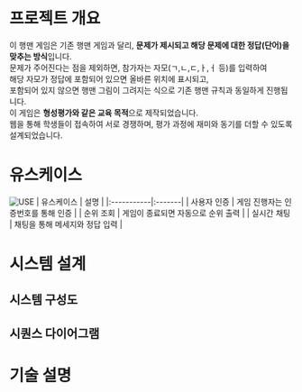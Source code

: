 # 프로젝트 개요
이 행맨 게임은 기존 행맨 게임과 달리, **문제가 제시되고 해당 문제에 대한 정답(단어)을 맞추는 방식**입니다.  
문제가 주어진다는 점을 제외하면, 참가자는 자모(ㄱ,ㄴ,ㄷ,ㅏ,ㅓ 등)를 입력하여  
해당 자모가 정답에 포함되어 있으면 올바른 위치에 표시되고,    
포함되어 있지 않으면 행맨 그림이 그려지는 식으로 기존 행맨 규칙과 동일하게 진행됩니다.  
이 게임은 **형성평가와 같은 교육 목적**으로 제작되었습니다.  
웹을 통해 학생들이 접속하여 서로 경쟁하며, 평가 과정에 재미와 동기를 더할 수 있도록 설계되었습니다.

# 유스케이스
![USE](image/행맨유스케이스)
| 유스케이스 | 설명 |
|:-----------|:-------|
| 사용자 인증 | 게임 진행자는 인증번호를 통해 인증 |
| 순위 조회 | 게임이 종료되면 자동으로 순위 출력 |
| 실시간 채팅 | 채팅을 통해 메세지와 정답 입력 |
# 시스템 설계
## 시스템 구성도
## 시퀀스 다이어그램

# 기술 설명
